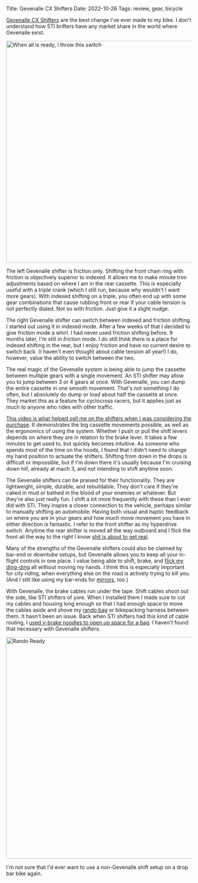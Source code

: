 Title: Gevenalle CX Shifters
Date: 2022-10-26
Tags: review, gear, bicycle

[Gevenalle CX Shifters](https://www.gevenalle.com/product/cx2/) are the best change I've ever made to my bike. I don't understand how STI brifters have any market share in the world where Gevenalle exist.

<a href="https://www.flickr.com/photos/pigmonkey/52457014666/in/dateposted/" title="When all is ready, I throw this switch"><img src="https://live.staticflickr.com/65535/52457014666_a0b51c3879_c.jpg" width="800" height="600" alt="When all is ready, I throw this switch"></a>

The left Gevenalle shifter is friction only. Shifting the front chain ring with friction is objectively superior to indexed. It allows me to make minute trim adjustments based on where I am in the rear cassette. This is especially useful with a triple crank (which I still run, because why wouldn't I want more gears). With indexed shifting on a triple, you often end up with some gear combinations that cause rubbing front or rear if your cable tension is not perfectly dialed. Not so with friction. Just give it a slight nudge.

The right Gevenalle shifter can switch between indexed and friction shifting. I started out using it in indexed mode. After a few weeks of that I decided to give friction mode a whirl. I had never used friction shifting before. 9 months later, I'm still in friction mode. I do still think there is a place for indexed shifting in the rear, but I enjoy friction and have no current desire to switch back. (I haven't even thought about cable tension all year!) I do, however, value the ability to switch between the two.

The real magic of the Gevenalle system is being able to jump the cassette between multiple gears with a single movement. An STI shifter may allow you to jump between 3 or 4 gears at once. With Gevenalle, you can dump the entire cassette in one smooth movement. That's not something I do often, but I absolutely do dump or load about half the cassette at once. They market this as a feature for cyclocross racers, but it applies just as much to anyone who rides with other traffic.

[This video is what helped sell me on the shifters when I was considering the purchase](https://www.youtube.com/watch?v=9d5oI6DoEPU). It demonstrates the big cassette movements possible, as well as the ergonomics of using the system. Whether I push or pull the shift levers depends on where they are in relation to the brake lever. It takes a few minutes to get used to, but quickly becomes intuitive. As someone who spends most of the time on the hoods, I found that I didn't need to change my hand position to actuate the shifters. Shifting from down in the drops is difficult or impossible, but if I'm down there it's usually because I'm cruising down hill, already at mach 3, and not intending to shift anytime soon.

The Gevenalle shifters can be praised for their functionality. They are lightweight, simple, durable, and rebuildable. They don't care if they're caked in mud or bathed in the blood of your enemies or whatever. But they're also just really fun. I shift a lot more frequently with these than I ever did with STI. They inspire a closer connection to the vehicle, perhaps similar to manually shifting an automobile. Having both visual and haptic feedback on where you are in your gears and how much move movement you have in either direction is fantastic. I refer to the front shifter as my hyperdrive switch. Anytime the rear shifter is moved all the way outboard and I flick the front all the way to the right I know [shit is about to get real](https://www.youtube.com/watch?v=uvqJ1mTkEuY).

Many of the strengths of the Gevenalle shifters could also be claimed by bar-end or downtube setups, but Gevenalle allows you to keep all your in-flight controls in one place. I value being able to shift, brake, and [flick my ding-ding](/2022/02/ding-ding/) all without moving my hands. I think this is especially important for city riding, when everything else on the road is actively trying to kill you. (And I still like using my bar-ends for [mirrors](/2019/07/drop-bar-mirrors/), too.)

With Gevenalle, the brake cables run under the tape. Shift cables shoot out the side, like STI shifters of yore. When I installed them I made sure to cut my cables and housing long enough so that I had enough space to move the cables aside and shove my [rando bag](https://carradice.co.uk/shop/handlebar-bags/super-c-handlebar-bag/) or bikepacking harness between them. It hasn't been an issue. Back when STI shifters had this kind of cable routing, I [used v-brake noodles to open up space for a bag](https://thecrazyrandonneur.wordpress.com/2012/05/08/how-to-have-a-large-handlebar-bag-with-sti-shifters/). I haven't found that necessary with Gevenalle shifters.

<a href="https://www.flickr.com/photos/pigmonkey/52457544743/in/dateposted/" title="Rando Ready"><img src="https://live.staticflickr.com/65535/52457544743_4968be1c6c_c.jpg" width="800" height="600" alt="Rando Ready"></a>

I'm not sure that I'd ever want to use a non-Gevenalle shift setup on a drop bar bike again.
